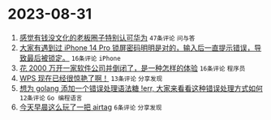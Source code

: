 # 2023-08-31

1. [感觉有钱没文化的老板圈子特别认可华为](https://www.v2ex.com/t/969640) `47条评论` `问与答`
1. [大家有遇到过 iPhone 14 Pro 锁屏密码明明是对的，输入后一直提示错误，导致最后被锁定。](https://www.v2ex.com/t/969643) `16条评论` `iPhone`
1. [花 2000 万开一家软件公司并倒闭了，是一种怎样的体验](https://www.v2ex.com/t/969642) `16条评论` `程序员`
1. [WPS 现在已经很惊艳了啊！](https://www.v2ex.com/t/969646) `13条评论` `分享发现`
1. [想为 golang 添加一个错误处理语法糖 !err, 大家来看看这种错误处理方式如何](https://www.v2ex.com/t/969638) `12条评论` `Go 编程语言`
1. [今天早晨这么玩了一把 airtag](https://www.v2ex.com/t/969644) `6条评论` `分享发现`
